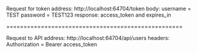 Request for token
	address: http://localhost:64704/token
	body: username = TEST
		  password = TEST123
	response: access_token and expires_in

===================================================

Request to API
	address: http://localhost:64704/api/users
	headers: Authorization = Bearer access_token